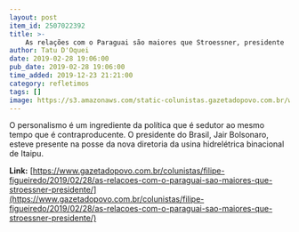 ```yaml
---
layout: post
item_id: 2507022392
title: >-
    As relações com o Paraguai são maiores que Stroessner, presidente
author: Tatu D'Oquei
date: 2019-02-28 19:06:00
pub_date: 2019-02-28 19:06:00
time_added: 2019-12-23 21:21:00
category: refletimos
tags: []
image: https://s3.amazonaws.com/static-colunistas.gazetadopovo.com.br/wp-content/uploads/sites/222/2019/02/28200534/stroessner.jpg
---
```


O personalismo é um ingrediente da política que é sedutor ao mesmo tempo que é contraproducente. O presidente do Brasil, Jair Bolsonaro, esteve presente na posse da nova diretoria da usina hidrelétrica binacional de Itaipu.

**Link:** [https://www.gazetadopovo.com.br/colunistas/filipe-figueiredo/2019/02/28/as-relacoes-com-o-paraguai-sao-maiores-que-stroessner-presidente/](https://www.gazetadopovo.com.br/colunistas/filipe-figueiredo/2019/02/28/as-relacoes-com-o-paraguai-sao-maiores-que-stroessner-presidente/)

